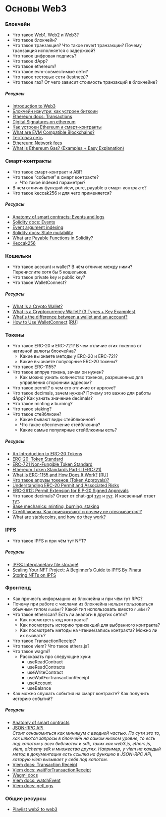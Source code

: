 # Основы Web3

### Блокчейн
* Что такое Web1, Web2 и Web3?
* Что такое блокчейн? 
* Что такое транзакция? Что такое revert транзакции? Почему транзакция исполняется с задержкой?
* Что такое цифровая подпись?
* Что такое dApp?
* Что такое ethereum?
* Что такое evm-совместимые сети?
* Что такое тестовые сети (testnets)?
* Что такое газ? От чего зависит стоимость транзакций в блокчейне?

##### Ресурсы

* [Introduction to Web3](https://ethereum.org/en/web3/)
* [Блокчейн изнутри: как устроен биткоин](https://vas3k.blog/blog/blockchain/)
* [Ethereum docs: Transactions](https://ethereum.org/en/developers/docs/transactions/)
* [Digital Signatures on ethereum](https://github.com/fullstack-development/blockchain-wiki/blob/main/concepts/digital-signature-on-ethereum/README.md)
* [Как устроен Ethereum и смарт-контракты](https://vas3k.blog/blog/ethereum/)
* [What are EVM Compatible Blockchains?](https://blog.thirdweb.com/evm-compatible-blockchains-and-ethereum-virtual-machine/)
* [Тестовая сеть](https://academy.binance.com/ru/glossary/testnet)
* [Ethereum: Network fees](https://ethereum.org/en/gas/)
* [What is Ethereum Gas? (Examples + Easy Explanation)](https://www.youtube.com/watch?v=3ehaSqwUZ0s)

### Смарт-контракты
* Что такое смарт-контракт и ABI?
* Что такое “события” в смарт контракте?
  * Что такое indexed параметры?
* В чем отличия функций view, pure, payable в смарт-контракте?
* Что такое keccak256 и для чего применяется?

##### Ресурсы

* [Anatomy of smart contracts: Events and logs](https://ethereum.org/en/developers/docs/smart-contracts/anatomy/#events-and-logs)
* [Solidity docs: Events](https://docs.soliditylang.org/en/v0.8.27/contracts.html#events)
* [Event argument indexing](https://github.com/fullstack-development/blockchain-wiki/blob/main/solidity/event-argument-indexing/README.md)
* [Solidity docs: State mutability](https://docs.soliditylang.org/en/v0.8.27/contracts.html#state-mutability)
* [What are Payable Functions in Solidity?](https://docs.alchemy.com/docs/solidity-payable-functions)
* [Keccak256](https://github.com/fullstack-development/blockchain-wiki/tree/main/concepts/keccak256)

### Кошельки
* Что такое account и wallet? В чём отличие между ними? Перечислите хотя бы 5 кошельков.
* Что такое private key и public key? 
* Что такое WalletConnect?

##### Ресурсы

* [What Is a Crypto Wallet?](https://academy.binance.com/en/articles/crypto-wallet-types-explained)
* [What is a Cryptocurrency Wallet? (3 Types + Key Examples)](https://www.youtube.com/watch?v=SQyg9pyJ1Ac&t=3s)
* [What's the difference between a wallet and an account?](https://support.metamask.io/ru/managing-my-wallet/using-metamask/whats-the-difference-between-a-wallet-and-an-account-/)
* [How to Use WalletConnect](https://academy.binance.com/en/articles/how-to-use-walletconnect) [[RU](https://academy.binance.com/ru/articles/how-to-use-walletconnect)]

### Токены
* Что такое ERC-20 и ERC-721? В чем отличие этих токенов от нативной валюты блокчейна?
  * Какие вы знаете методы у ERC-20 и ERC-721?
  * Какие вы знаете популярные ERC-20 токены?
* Что такое ERC-1155?
* Что такое аппрув токена, зачем он нужен?
  * Как можно узнать количество токенов, разрешенных для управления сторонним адресом?
* Что такое permit? в чем его отличие от approve?
* Что такое decimals, зачем нужен? Почему это важно для работы dApp? Как узнать значение decimals?
* Что такое minting и burning?
* Что такое staking?
* Что такое стейблкоин? 
  * Какие бывают виды стейблкоинов? 
  * Что такое обеспечение стейблкоина? 
  * Какие самые популярные стейблкоины есть? 

##### Ресурсы

* [An Introduction to ERC-20 Tokens](https://academy.binance.com/en/articles/an-introduction-to-erc-20-tokens)
* [ERC-20: Token Standard](https://eips.ethereum.org/EIPS/eip-20)
* [ERC-721 Non-Fungible Token Standard](https://ethereum.org/en/developers/docs/standards/tokens/erc-721/)
* [Ethereum Token Standards Part-II (ERC721)](https://medium.com/coinmonks/ethereum-token-standards-part-ii-erc721-4a4a7cbd5c74)
* [What Is ERC-1155 and How Does It Work?](https://academy.binance.com/en/articles/what-is-erc-1155-and-how-does-it-work) [[RU](https://academy.binance.com/ru/articles/what-is-erc-1155-and-how-does-it-work)]
* [Что такое апрувы токенов (Token Approvals)?](https://revoke.cash/ru/learn/approvals/what-are-token-approvals)
* [Understanding ERC-20 Permit and Associated Risks](https://readmedium.com/understanding-erc-20-permit-and-associated-risks-41c29c969862)
* [ERC-2612: Permit Extension for EIP-20 Signed Approvals](https://eips.ethereum.org/EIPS/eip-2612)
* Что такое decimals? Ответ от chat-gpt [тут](./img/Screenshot_1.png) и [тут](./img/Screenshot_2.png). И косвенный ответ [тут](https://ethereum.stackexchange.com/questions/134958/erc20-decimals-in-smart-contract).
* [Base mechanics: minting, burning, staking](https://github.com/fullstack-development/web3-roadmap/blob/main/defi/tokens/tokenomics/token_mechanics.md)
* [Стейблкоины. Как привязывают и почему не отвязывается!?](https://habr.com/ru/companies/metalamp/articles/763538/)
* [What are stablecoins, and how do they work?](https://www.youtube.com/watch?v=fdPmjHtQ5aM)

### IPFS
* Что такое IPFS и при чём тут NFT?

##### Ресурсы

* [IPFS: Interplanetary file storage!](https://www.youtube.com/watch?v=5Uj6uR3fp-U)
* [Scaling Your NFT Project: A Beginner’s Guide to IPFS By Pinata](https://www.bueno.art/blog/pinata-ipfs-guide)
* [Storing NFTs on IPFS](https://blog.ipfs.tech/2021-04-05-storing-nfts-on-ipfs/)

### Фронтенд
* Как прочесть информацию из блокчейна и при чём тут RPC?
* Почему при работе с числами из блокчейна нельзя пользоваться обычным типом `number`? Какой тип использовать вместо `number`?
* Что такое etherscan? Есть ли аналоги в других сетях?
  * Как посмотреть код контракта?
  * Как посмотреть историю транзакций для выбранного контракта?
  * Как посмотреть методы на чтение/запись контракта? Можно ли их вызвать?
* Что такое TransactionReceipt?
* Что такое viem? Что такое ethers.js?
* Что такое wagmi?
  * Рассказать про следующие хуки:
    * useReadContract
    * useReadContracts
    * useWriteContract
    * useWaitForTransactionReceipt
    * useAccount
    * useBalance 
* Как можно слушать события на смарт контракте? Как получить историю событий?

##### Ресурсы

* [Anatomy of smart contracts](https://ethereum.org/en/developers/docs/smart-contracts/anatomy/)
* [JSON-RPC API](https://ethereum.org/en/developers/docs/apis/json-rpc/). <br/> *Стоит ознакомиться как минимум с вводной частью. По сути это то, как шлются запросы в блокчейн на самом низком уровне, то есть под капотом у всех библиотек и sdk, таких как web3.js, ethers.js, viem, alchemy sdk и множества других. Например, у viem на каждый метод в документации есть ссылка на функцию в JSON-RPC API, которую viem вызывает у себя под капотом.*
* [Viem docs: Transaction Receipt](https://viem.sh/docs/glossary/terms#transaction-receipt)
* [Viem docs: waitForTransactionReceipt](https://viem.sh/docs/actions/public/waitForTransactionReceipt.html)
* [Wagmi docs](https://wagmi.sh/react/getting-started)
* [Viem docs: watchEvent](https://viem.sh/docs/actions/public/watchEvent)
* [Viem docs: getLogs](https://viem.sh/docs/actions/public/getLogs)


### Общие ресурсы

* [Playlist web2 to web3](https://www.youtube.com/playlist?list=PLJz1HruEnenAf80uOfDwBPqaliJkjKg69)